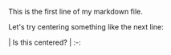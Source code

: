 This is the first line of my markdown file.

Let's try centering something like the next line:

| Is this centered? |
:-:
